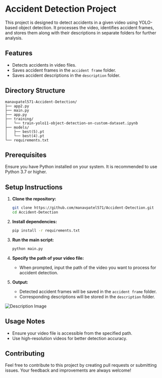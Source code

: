 # Accident Detection Project

This project is designed to detect accidents in a given video using YOLO-based object detection. It processes the video, identifies accident frames, and stores them along with their descriptions in separate folders for further analysis.

## Features
- Detects accidents in video files.
- Saves accident frames in the `accident frame` folder.
- Saves accident descriptions in the `description` folder.

## Directory Structure
```
manavpatel571-Accident-Detection/
├── app2.py
├── main.py
├── app.py
├── training/
│   └── train-yolo11-object-detection-on-custom-dataset.ipynb
├── models/
│   ├── best(5).pt
│   └── best(4).pt
└── requirements.txt
```

## Prerequisites
Ensure you have Python installed on your system. It is recommended to use Python 3.7 or higher.

## Setup Instructions

1. **Clone the repository:**
   ```bash
   git clone https://github.com/manavpatel571/Accident-Detection.git
   cd Accident-Detection
   ```

2. **Install dependencies:**
   ```bash
   pip install -r requirements.txt
   ```

3. **Run the main script:**
   ```bash
   python main.py
   ```

4. **Specify the path of your video file:**
   - When prompted, input the path of the video you want to process for accident detection.

5. **Output:**
   - Detected accident frames will be saved in the `accident frame` folder.
   - Corresponding descriptions will be stored in the `description` folder.

![Description Image]([https://github.com/manavpatel571/AgriTech/blob/main/static/uploads/Screenshot%20(593).png](https://github.com/manavpatel571/Accident-Detection/blob/master/training/InShot_20250103_160953702.jpg))

## Usage Notes
- Ensure your video file is accessible from the specified path.
- Use high-resolution videos for better detection accuracy.

## Contributing
Feel free to contribute to this project by creating pull requests or submitting issues. Your feedback and improvements are always welcome!
